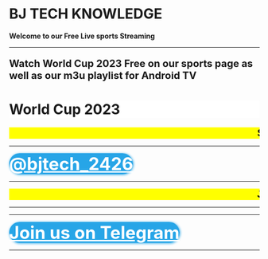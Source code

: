 
<html>
<body>

<b><h1>BJ TECH KNOWLEDGE</h1><b/>
<b><p><strong>Welcome to our Free Live sports Streaming</strong></p><b/>
<hr>
<p style="font-size:20px;">Watch World Cup 2023 Free on our sports page as well as our m3u playlist for Android TV</p>

<b><h1 style="background-color:White;">World Cup 2023</h1><b/>
<html>
  <head>
    <title>Title of the document</title>
    <style>
      marquee{
      font-size: 20px;
      font-weight: 800;
      color: #000000;
      font-family: sans-serif;
      }
    </style>
  </head>
  <body>
    <marquee bgcolor="yellow"> Scroll Down for Live Match </marquee>
  </body>
</html>
  <hr>

  <script type="text/javascript">(function() {var script=document.createElement("script");script.type="text/javascript";script.async =true;script.src="//telegram.im/widget-button/index.php?id=@bjtech_2426";document.getElementsByTagName("head")[0].appendChild(script);})();</script>
  <a href="https://telegram.im/@bjtech_2426" target="_blank" class="telegramim_button telegramim_shadow telegramim_pulse" style="font-size:35px;width:424px;background:#27A5E7;box-shadow:1px 1px 5px #27A5E7;color:#FFFFFF;border-radius:50px;" title="Join us Telegram"><i></i> @bjtech_2426</a>

<hr>


<html>
  <head>
    <title>Title of the document</title>
    <style>
      marquee{
      font-size: 20px;
      font-weight: 800;
      color: #000000;
      font-family: sans-serif;
      }
    </style>
  </head>
  <body>
    <marquee bgcolor="yellow">Join us on Telegram app for Daily Matches </marquee>
  </body>
</html>
  <hr>


  <html>
  <head>
    </head>
  <body>
    <div class='video'>
    <script src="https://use.fontawesome.com/20603b964f.js"></script>
  <script type="text/javascript" src="https://content.jwplatform.com/libraries/LJ361JYj.js"></script>
    <script type="text/javascript">jwplayer.key = 'ypdL3Acgwp4Uh2/LDE9dYh3W/EPwDMuA2yid4ytssfI=';</script><div id="myElement"></div><script type="text/javascript">
           jwplayer("myElement").setup({
          image: "",
             aspectratio: "16:9",
          width: '100%',
          aspectratio: '16:9',
             autostart: true,
      file:'https://dai.google.com/ssai/event/-8ZdRZfGTvG731m1OlXeIg/master.m3u8',
      abouttext: 'FILMKACA',
      aboutlink: 'http://filmkaca.xyz',
      captions: {color: '#ffb800',fontSize: 30,backgroundOpacity: 0},
      sharing: {
       sites: ['facebook','twitter','tumblr','googleplus',{icon: '//support-static.jwplayer.com/images/awesome.svg', src: 'http://www.jwplayer.com/?', label:'jwplayer'}],
       code: encodeURI("<iframe src='<?php echo $sharing;?>' width='480' height='320'></iframe>"),
       link: "<?php echo $sharing;?>"
        }
            })
       </script>
    </div>
    </body>
  </html>

<hr>

  <p>
    <script type="text/javascript">(function() {var script=document.createElement("script");script.type="text/javascript";script.async =true;script.src="//telegram.im/widget-button/index.php?id=@bjtech_2426";document.getElementsByTagName("head")[0].appendChild(script);})();</script>
    <a href="https://telegram.im/@bjtech_2426" target="_blank" class="telegramim_button telegramim_shadow telegramim_pulse" style="font-size:35px;width:424px;background:#27A5E7;box-shadow:1px 1px 5px #27A5E7;color:#FFFFFF;border-radius:50px;" title="Join us Telegram"><i></i> Join us on Telegram</a>



<hr>


